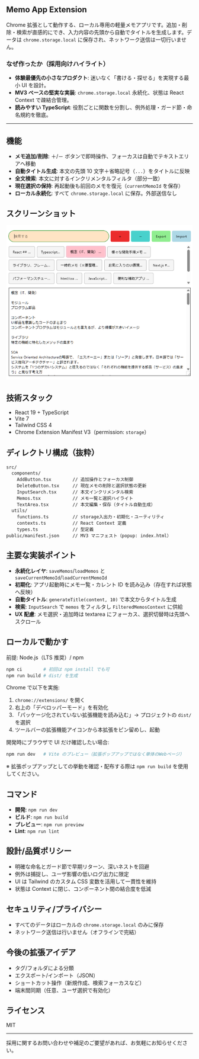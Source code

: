## Memo App Extension

Chrome 拡張として動作する、ローカル専用の軽量メモアプリです。追加・削除・検索が直感的にでき、入力内容の先頭から自動でタイトルを生成します。データは `chrome.storage.local` に保存され、ネットワーク送信は一切行いません。

### なぜ作ったか（採用向けハイライト）

- **体験最優先の小さなプロダクト**: 迷いなく「書ける・探せる」を実現する最小 UI を設計。
- **MV3 ベースの堅実な実装**: `chrome.storage.local` 永続化、状態は React Context で疎結合管理。
- **読みやすい TypeScript**: 役割ごとに関数を分割し、例外処理・ガード節・命名規約を徹底。

---

## 機能

- **メモ追加/削除**: ＋/－ ボタンで即時操作、フォーカスは自動でテキストエリアへ移動
- **自動タイトル生成**: 本文の先頭 10 文字＋省略記号（`...`）をタイトルに反映
- **全文検索**: 本文に対するインクリメンタルフィルタ（部分一致）
- **現在選択の保持**: 再起動後も前回のメモを復元（`currentMemoId` を保存）
- **ローカル永続化**: すべて `chrome.storage.local` に保存。外部送信なし

## スクリーンショット

![一覧と編集画面](./docs/screenshot.png)

## 技術スタック

- React 19 + TypeScript
- Vite 7
- Tailwind CSS 4
- Chrome Extension Manifest V3（permission: `storage`）

## ディレクトリ構成（抜粋）

```
src/
  components/
    AddButton.tsx        // 追加操作とフォーカス制御
    DeleteButton.tsx     // 現在メモの削除と選択状態の更新
    InputSearch.tsx      // 本文インクリメンタル検索
    Memos.tsx            // メモ一覧と選択ハイライト
    TextArea.tsx         // 本文編集・保存（タイトル自動生成）
  utils/
    functions.ts         // storage入出力・初期化・ユーティリティ
    contexts.ts          // React Context 定義
    types.ts             // 型定義
public/manifest.json     // MV3 マニフェスト（popup: index.html）
```

## 主要な実装ポイント

- **永続化レイヤ**: `saveMemos`/`loadMemos` と `saveCurrentMemoId`/`loadCurrentMemoId`
- **初期化**: アプリ起動時にメモ一覧・カレント ID を読み込み（存在すれば状態へ反映）
- **自動タイトル**: `generateTitle(content, 10)` で本文からタイトル生成
- **検索**: `InputSearch` で `memos` をフィルタし `FilteredMemosContext` に供給
- **UX 配慮**: メモ選択・追加時は textarea にフォーカス、選択切替時は先頭へスクロール

## ローカルで動かす

前提: Node.js（LTS 推奨）/ npm

```bash
npm ci        # 初回は npm install でも可
npm run build # dist/ を生成
```

Chrome で以下を実施:

1. `chrome://extensions/` を開く
2. 右上の「デベロッパーモード」を有効化
3. 「パッケージ化されていない拡張機能を読み込む」→ プロジェクトの `dist/` を選択
4. ツールバーの拡張機能アイコンから本拡張をピン留めし、起動

開発時にブラウザで UI だけ確認したい場合:

```bash
npm run dev   # Vite のプレビュー（拡張ポップアップではなく単体のWebページ）
```

※ 拡張ポップアップとしての挙動を確認・配布する際は `npm run build` を使用してください。

## コマンド

- **開発**: `npm run dev`
- **ビルド**: `npm run build`
- **プレビュー**: `npm run preview`
- **Lint**: `npm run lint`

## 設計/品質ポリシー

- 明確な命名とガード節で早期リターン、深いネストを回避
- 例外は捕捉し、ユーザ影響の低いログ出力に限定
- UI は Tailwind のカスタム CSS 変数を活用して一貫性を維持
- 状態は Context に閉じ、コンポーネント間の結合度を低減

## セキュリティ/プライバシー

- すべてのデータはローカルの `chrome.storage.local` のみに保存
- ネットワーク送信は行いません（オフラインで完結）

## 今後の拡張アイデア

- タグ/フォルダによる分類
- エクスポート/インポート（JSON）
- ショートカット操作（新規作成、検索フォーカスなど）
- 端末間同期（任意、ユーザ選択で有効化）

## ライセンス

MIT

---

採用に関するお問い合わせや補足のご要望があれば、お気軽にお知らせください。
